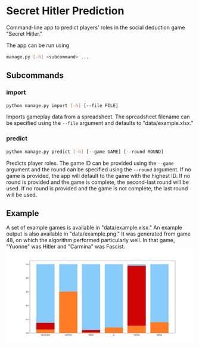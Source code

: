 # Secret Hitler Prediction
Command-line app to predict players' roles in the social deduction game "Secret Hitler."

The app can be run using
```sh
manage.py [-h] <subcommand> ...
```

## Subcommands
### import
```sh
python manage.py import [-h] [--file FILE]
```
Imports gameplay data from a spreadsheet. The spreadsheet filename can be specified using the `--file` argument and defaults to "data/example.xlsx."

### predict
```sh
python manage.py predict [-h] [--game GAME] [--round ROUND]
```
Predicts player roles. The game ID can be provided using the `--game` argument and the round can be specified using the `--round` argument. If no game is provided, the app will default to the game with the highest ID. If no round is provided and the game is complete, the second-last round will be used. If no round is provided and the game is not complete, the last round will be used.

## Example
A set of example games is available in "data/example.xlsx." An example output is also available in "data/example.png." It was generated from game 48, on which the algorithm performed particularly well. In that game, "Yuonne" was Hitler and "Carmina" was Fascist.
![Example output: game 48](data/example.png)
